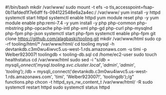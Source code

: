 #!/bin/bash
mkdir /var/www/
sudo mount -t efs -o tls,accesspoint=fsap-0b11afded1f7e6dff fs-094122548e6a2a4ec:/ /var/www/
yum install -y httpd 
systemctl start httpd
systemctl enable httpd
yum module reset php -y
yum module enable php:remi-7.4 -y
yum install -y php php-common php-mbstring php-opcache php-intl php-xml php-gd php-curl php-mysqlnd php-fpm php-json
systemctl start php-fpm
systemctl enable php-fpm
git clone https://github.com/alagbaski/tooling.git
mkdir /var/www/html
sudo cp -rf tooling/html/*  /var/www/html/
cd tooling
mysql -h devtankdb.c3m0wu4iwvc5.us-west-1.rds.amazonaws.com -u timi -p Welber923007! toolingdb < tooling-db.sql
cd /home/ec2-user
sudo touch healthstatus
cd /var/www/html
sudo sed -i "s/$db = mysqli_connect('mysql.tooling.svc.cluster.local', 'admin', 'admin', 'tooling');/$db = mysqli_connect('devtankdb.c3m0wu4iwvc5.us-west-1.rds.amazonaws.com', 'timi', 'Welber923007!', 'toolingdb');/g" functions.php
chcon -t httpd_sys_rw_content_t /var/www/html/ -R
sudo systemctl restart httpd
sudo systemctl status httpd
